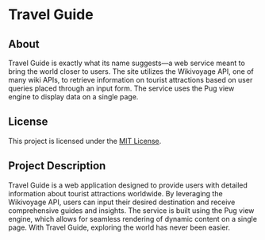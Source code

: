 # Travel Guide

## About

Travel Guide is exactly what its name suggests—a web service meant to bring the world closer to users. The site utilizes the Wikivoyage API, one of many wiki APIs, to retrieve information on tourist attractions based on user queries placed through an input form. The service uses the Pug view engine to display data on a single page.

## License

This project is licensed under the [MIT License](LICENSE).

## Project Description

Travel Guide is a web application designed to provide users with detailed information about tourist attractions worldwide. By leveraging the Wikivoyage API, users can input their desired destination and receive comprehensive guides and insights. The service is built using the Pug view engine, which allows for seamless rendering of dynamic content on a single page. With Travel Guide, exploring the world has never been easier.
